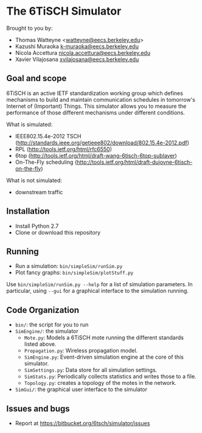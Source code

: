 The 6TiSCH Simulator
====================

Brought to you by:

* Thomas Watteyne \<watteyne@eecs.berkeley.edu\>
* Kazushi Muraoka <k-muraoka@eecs.berkeley.edu>
* Nicola Accettura <nicola.accettura@eecs.berkeley.edu>
* Xavier Vilajosana <xvilajosana@eecs.berkeley.edu>

Goal and scope
--------------

6TiSCH is an active IETF standardization working group which defines mechanisms to build and maintain communication schedules in tomorrow's Internet of (Important) Things. This simulator allows you to measure the performance of those different mechanisms under different conditions.

What is simulated:

* IEEE802.15.4e-2012 TSCH (http://standards.ieee.org/getieee802/download/802.15.4e-2012.pdf)
* RPL (http://tools.ietf.org/html/rfc6550)
* 6top (http://tools.ietf.org/html/draft-wang-6tisch-6top-sublayer)
* On-The-Fly scheduling (http://tools.ietf.org/html/draft-dujovne-6tisch-on-the-fly)

What is not simulated:
* downstream traffic

Installation
------------

* Install Python 2.7
* Clone or download this repository

Running
-------

* Run a simulation: `bin/simpleSim/runSim.py`
* Plot fancy graphs: `bin/simpleSim/plotStuff.py`

Use `bin/simpleSim/runSim.py --help` for a list of simulation parameters. In particular, using `--gui` for a graphical interface to the simulation running.

Code Organization
-----------------

* `bin/`: the script for you to run
* `SimEngine/`: the simulator
    * `Mote.py`: Models a 6TiSCH mote running the different standards listed above.
    * `Propagation.py`: Wireless propagation model.
    * `SimEngine.py`: Event-driven simulation engine at the core of this simulator.
    * `SimSettings.py`: Data store for all simulation settings.
    * `SimStats.py`: Periodically collects statistics and writes those to a file.
    * `Topology.py`: creates a topology of the motes in the network.
* `SimGui/`: the graphical user interface to the simulator

Issues and bugs
---------------

* Report at https://bitbucket.org/6tsch/simulator/issues
